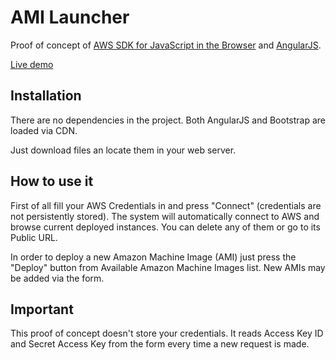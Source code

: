 # AMI Launcher
Proof of concept of [AWS SDK for JavaScript in the Browser](https://aws.amazon.com/es/sdk-for-browser/)  and [AngularJS](https://angularjs.org/).

[Live demo](http://cscazorla.es/amilauncher/)


## Installation
There are no dependencies in the project. Both AngularJS and Bootstrap are loaded via CDN.

Just download files an locate them in your web server.

## How to use it
First of all fill your AWS Credentials in and press "Connect" (credentials are not persistently stored). The system will automatically connect to AWS and browse current deployed instances. You can delete any of them or go to its Public URL.

In order to deploy a new Amazon Machine Image (AMI) just press the "Deploy" button from Available Amazon Machine Images list. New AMIs may be added via the form.

## Important
This proof of concept doesn't store your credentials. It reads Access Key ID and Secret Access Key from the form every time a new request is made.

